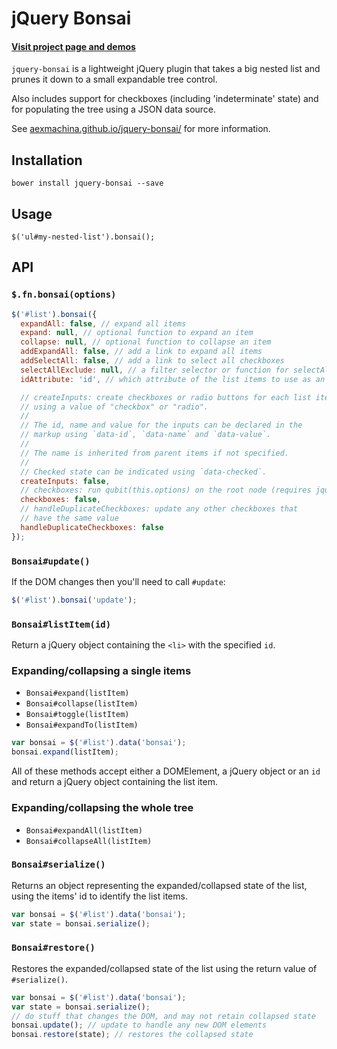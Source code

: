 # jQuery Bonsai

#### [Visit project page and demos](http://simonwade.me/jquery-bonsai)

`jquery-bonsai` is a lightweight jQuery plugin that takes a big nested list and prunes it down to a small expandable 
tree control.

Also includes support for checkboxes (including 'indeterminate' state) and for populating the tree using a JSON data source.

See [aexmachina.github.io/jquery-bonsai/](http://aexmachina.github.io/jquery-bonsai/) for more information.

## Installation

```
bower install jquery-bonsai --save
```

## Usage

```
$('ul#my-nested-list').bonsai();
```

## API

### `$.fn.bonsai(options)`

```js
$('#list').bonsai({
  expandAll: false, // expand all items
  expand: null, // optional function to expand an item
  collapse: null, // optional function to collapse an item
  addExpandAll: false, // add a link to expand all items
  addSelectAll: false, // add a link to select all checkboxes
  selectAllExclude: null, // a filter selector or function for selectAll
  idAttribute: 'id', // which attribute of the list items to use as an id

  // createInputs: create checkboxes or radio buttons for each list item
  // using a value of "checkbox" or "radio".
  //
  // The id, name and value for the inputs can be declared in the
  // markup using `data-id`, `data-name` and `data-value`.
  //
  // The name is inherited from parent items if not specified.
  //
  // Checked state can be indicated using `data-checked`.
  createInputs: false,
  // checkboxes: run qubit(this.options) on the root node (requires jquery.qubit)
  checkboxes: false,
  // handleDuplicateCheckboxes: update any other checkboxes that
  // have the same value
  handleDuplicateCheckboxes: false
});
```

### `Bonsai#update()`

If the DOM changes then you'll need to call `#update`:

```js
$('#list').bonsai('update');
```

### `Bonsai#listItem(id)`

Return a jQuery object containing the `<li>` with the specified `id`.

### Expanding/collapsing a single items

- `Bonsai#expand(listItem)`
- `Bonsai#collapse(listItem)`
- `Bonsai#toggle(listItem)`
- `Bonsai#expandTo(listItem)`

```js
var bonsai = $('#list').data('bonsai');
bonsai.expand(listItem);
```

All of these methods accept either a DOMElement, a jQuery object or an `id` and return a 
jQuery object containing the list item.

### Expanding/collapsing the whole tree

- `Bonsai#expandAll(listItem)`
- `Bonsai#collapseAll(listItem)`

### `Bonsai#serialize()`

Returns an object representing the expanded/collapsed state of the list, using the items' id
to identify the list items.

```js
var bonsai = $('#list').data('bonsai');
var state = bonsai.serialize();
```

### `Bonsai#restore()`

Restores the expanded/collapsed state of the list using the return value of `#serialize()`.

```js
var bonsai = $('#list').data('bonsai');
var state = bonsai.serialize();
// do stuff that changes the DOM, and may not retain collapsed state
bonsai.update(); // update to handle any new DOM elements
bonsai.restore(state); // restores the collapsed state
```

